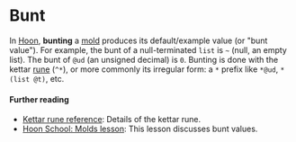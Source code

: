 # Bunt

In [Hoon](hoon.md), **bunting** a [mold](mold.md) produces its default/example value (or "bunt value"). For example, the bunt of a null-terminated `list` is `~` (null, an empty list). The bunt of `@ud` (an unsigned decimal) is `0`. Bunting is done with the kettar [rune](rune.md) (`^*`), or more commonly its irregular form: a `*` prefix like `*@ud`, `*(list @t)`, etc.

#### Further reading

- [Kettar rune reference](../language/hoon/reference/rune/ket.md#kettar): Details of the kettar rune.
- [Hoon School: Molds lesson](../userspace/threads/tutorials/basics/input.md#bowl): This lesson discusses bunt values.
